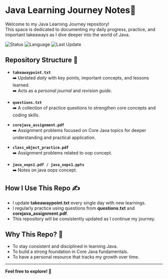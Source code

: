 # Java Learning Journey Notes🚀

Welcome to my Java Learning Journey repository!  
This space is dedicated to documenting my daily progress, practice, and important takeaways as I dive deeper into the world of Java.

![Status](https://img.shields.io/badge/Status-Ongoing-success)
![Language](https://img.shields.io/badge/Language-Java-orange)
![Last Update](https://img.shields.io/badge/Last_Update-Daily-blue)

## Repository Structure 📂

- **`takeawaypoint.txt`**  
  ➡️ Updated *daily* with key points, important concepts, and lessons learned.  
  ➡️ Acts as a *personal journal* and *revision guide*.

- **`questions.txt`**  
  ➡️ A collection of practice questions to strengthen core concepts and coding skills.

- **`corejava_assignment.pdf`**  
  ➡️ Assignment problems focused on Core Java topics for deeper understanding and practical application.

- **`class_object_practice.pdf`**  
  ➡️ Assignment problems related to oop concept.

- **`java_oops1.pdf / java_oops1.ppts`**  
  ➡️ Notes on java oops concept.

## How I Use This Repo ✍️

- I update **takeawaypoint.txt** every single day with new learnings.
- I regularly practice using questions from **questions.txt** and **corejava_assignment.pdf**.
- This repository will be consistently updated as I continue my journey.

## Why This Repo? 🌟

- To stay consistent and disciplined in learning Java.
- To build a strong foundation in Core Java fundamentals.
- To have a personal resource that tracks my growth over time.

---

**Feel free to explore! 🚀**
